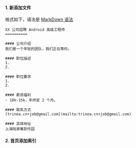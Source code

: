 #### 1. 新添加文件
格式如下，语法是 [MarkDown 语法](https://github.com/android-cn/blog/blob/master/dev-tool/markdown.md)  
```
XX 公司招聘 Android 高级工程师
==========

#### 公司介绍
我们是一个年轻的团队，我们正在等你。  

#### 职位描述
1. 
2. 

#### 职位要求 
1. 
2. 

#### 薪资福利
- 10k-15k，年终奖 2 个月。  

#### 联系方式
[trinea.cn+job@gmail.com](mailto:trinea.cn+job@gmail.com)  

#### 具体地址
上海陆家嘴软件园

```

#### 2. 首页添加索引
